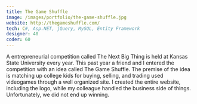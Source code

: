```yaml
---
title: The Game Shuffle
image: /images/portfolio/the-game-shuffle.jpg
website: http://thegameshuffle.com/
tech: C#, Asp.NET, jQuery, MySQL, Entity Framework
designer: 40
coder: 60
---
```


A entrepreneurial competition called The Next Big Thing is held at Kansas State University every year. This past year a friend and I entered the competition with an idea called The Game Shuffle. The premise of the idea is matching up college kids for buying, selling, and trading used videogames through a well organized site. I created the entire website, including the logo, while my colleague handled the business side of things. Unfortunately, we did not end up winning.
